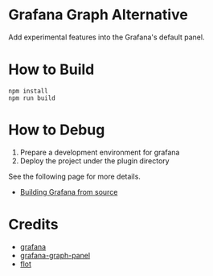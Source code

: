 # Grafana Graph Alternative

Add experimental features into the Grafana's default panel.

# How to Build

```
npm install
npm run build
```

# How to Debug

1. Prepare a development environment for grafana
2. Deploy the project under the plugin directory

See the following page for more details.

* [Building Grafana from source](http://docs.grafana.org/project/building_from_source/)

# Credits

* [grafana](https://github.com/grafana/grafana)
* [grafana-graph-panel](https://github.com/CorpGlory/grafana-graph-panel) 
* [flot](https://github.com/flot/flot)
